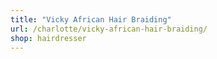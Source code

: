 ```yaml
---
title: "Vicky African Hair Braiding"
url: /charlotte/vicky-african-hair-braiding/
shop: hairdresser
---
```

